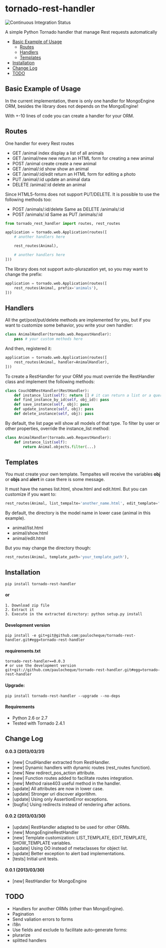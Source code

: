 tornado-rest-handler
====================

![Continuous Integration Status](https://secure.travis-ci.org/paulocheque/tornado-rest-handler.png)

A simple Python Tornado handler that manage Rest requests automatically

* [Basic Example of Usage](#basic-example-of-usage)
  * [Routes](#routes)
  * [Handlers](#handlers)
  * [Templates](#templates)
* [Installation](#installation)
* [Change Log](#change-log)
* [TODO](#todo)

Basic Example of Usage
------------------------

In the current implementation, there is only one handler for MongoEngine ORM, besides the library does not depends on the MongoEngine!

With +-10 lines of code you can create a handler for your ORM.

Routes
------------------------

One handler for every Rest routes

* GET    /animal index      display a list of all animals
* GET    /animal/new        new return an HTML form for creating a new animal
* POST   /animal create     create a new animal
* GET    /animal/:id show   show an animal
* GET    /animal/:id/edit   return an HTML form for editing a photo
* PUT    /animal/:id        update an animal data
* DELETE /animal/:id        delete an animal

Since HTML5-forms does not support PUT/DELETE. It is possible to use the following methods too:

* POST /animals/:id/delete   Same as DELETE /animals/:id
* POST /animals/:id          Same as PUT    /animals/:id


```python
from tornado_rest_handler import routes, rest_routes

application = tornado.web.Application(routes([
    # another handlers here

    rest_routes(Animal),

    # another handlers here
]))
```

The library does not support auto-plurazation yet, so you may want to change the prefix:

```python
application = tornado.web.Application(routes([
    rest_routes(Animal, prefix='animals'),
]))
```

Handlers
------------------------

All the get/post/put/delete methods are implemented for you, but if you want to customize some behavior, you write your own handler:

```python
class AnimalHandler(tornado.web.RequestHandler):
    pass # your custom methods here
```

And then, registered it:

```python
application = tornado.web.Application(routes([
    rest_routes(Animal, handler=AnimalHandler),
]))
```

To create a RestHandler for your ORM you must override the RestHandler class and implement the following methods:

```python
class CouchDBRestHandler(RestHandler):
    def instance_list(self): return [] # it can return a list or a queryset etc
    def find_instance_by_id(self, obj_id): pass
    def save_instance(self, obj): pass
    def update_instance(self, obj): pass
    def delete_instance(self, obj): pass
```

By default, the list page will show all models of that type. To filter by user or other properties, override the instance_list method:

```python
class AnimalHandler(tornado.web.RequestHandler):
    def instance_list(self):
        return Animal.objects.filter(...)
```


Templates
------------------------

You must create your own template. Tempaltes will receive the variables **obj** or **objs** and **alert** in case there is some message.

It must have the names list.html, show.html and edit.html. But you can customize if you want to:

```python
rest_routes(Animal, list_tempalte='another_name.html', edit_template='...', show_template='...'),
```

By default, the directory is the model name in lower case (animal in this example).

* animal/list.html
* animal/show.html
* animal/edit.html

But you may change the directory though:

```python
rest_routes(Animal, template_path='your_template_path'),
```


Installation
------------

```
pip install tornado-rest-handler
```

#### or

```
1. Download zip file
2. Extract it
3. Execute in the extracted directory: python setup.py install
```

#### Development version

```
pip install -e git+git@github.com:paulocheque/tornado-rest-handler.git#egg=tornado-rest-handler
```

#### requirements.txt

```
tornado-rest-handler==0.0.3
# or use the development version
git+git://github.com/paulocheque/tornado-rest-handler.git#egg=tornado-rest-handler
```

#### Upgrade:

```
pip install tornado-rest-handler --upgrade --no-deps
```

#### Requirements

* Python 2.6 or 2.7
* Tested with Tornado 2.4.1


Change Log
-------------

#### 0.0.3 (2013/03/31)
* [new] CrudHandler extracted from RestHandler.
* [new] Dynamic handlers with dynamic routes (rest_routes function).
* [new] New redirect_pos_action attribute.
* [new] Function routes added to facilitate routes integration.
* [new] Method raise403 useful method in the handler.
* [update] All attributes are now in lower case.
* [update] Stronger uri discover algoritihm.
* [update] Using only AssertionError exceptions.
* [bugfix] Using redirects instead of rendering after actions.


#### 0.0.2 (2013/03/30)
* [update] RestHandler adapted to be used for other ORMs.
* [new] MongoEngineRestHandler
* [new] Template customization: LIST_TEMPLATE, EDIT_TEMPLATE, SHOW_TEMPLATE variables.
* [update] Using OO instead of metaclasses for object list.
* [update] Better exception to alert bad implementations.
* [tests] Initial unit tests.

#### 0.0.1 (2013/03/30)

* [new] RestHandler for MongoEngine


TODO
-------------

* Handlers for another ORMs (other than MongoEngine).
* Pagination
* Send valiation errors to forms
* i18n
* Use fields and exclude to facilitate auto-generate forms:
* plurarize
* splitted handlers

